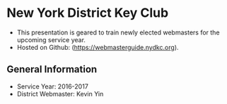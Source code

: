 # New York District Key Club
- This presentation is geared to train newly elected webmasters for the upcoming service year.
- Hosted on Github: (https://webmasterguide.nydkc.org).

## General Information
- Service Year: 2016-2017
- District Webmaster: Kevin Yin

  
